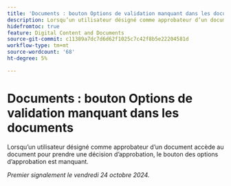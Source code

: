 ```yaml
---
title: 'Documents : bouton Options de validation manquant dans les documents'
description: Lorsqu’un utilisateur désigné comme approbateur d’un document accède au document pour prendre une décision d’approbation, le bouton des options d’approbation est manquant.
hidefromtoc: true
feature: Digital Content and Documents
source-git-commit: c11389a7dc7d6d62f1025c7c42f8b5e22204581d
workflow-type: tm+mt
source-wordcount: '68'
ht-degree: 5%

---
```


# Documents : bouton Options de validation manquant dans les documents

Lorsqu’un utilisateur désigné comme approbateur d’un document accède au document pour prendre une décision d’approbation, le bouton des options d’approbation est manquant.

_Premier signalement le vendredi 24 octobre 2024._
